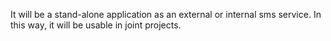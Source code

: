 It will be a stand-alone application as an external or internal sms service. In this way, it will be usable in joint projects.